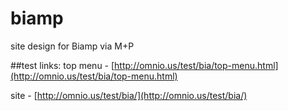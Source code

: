 # biamp
site design for Biamp via M+P

##test links:
top menu - [http://omnio.us/test/bia/top-menu.html](http://omnio.us/test/bia/top-menu.html)

site - [http://omnio.us/test/bia/](http://omnio.us/test/bia/)
